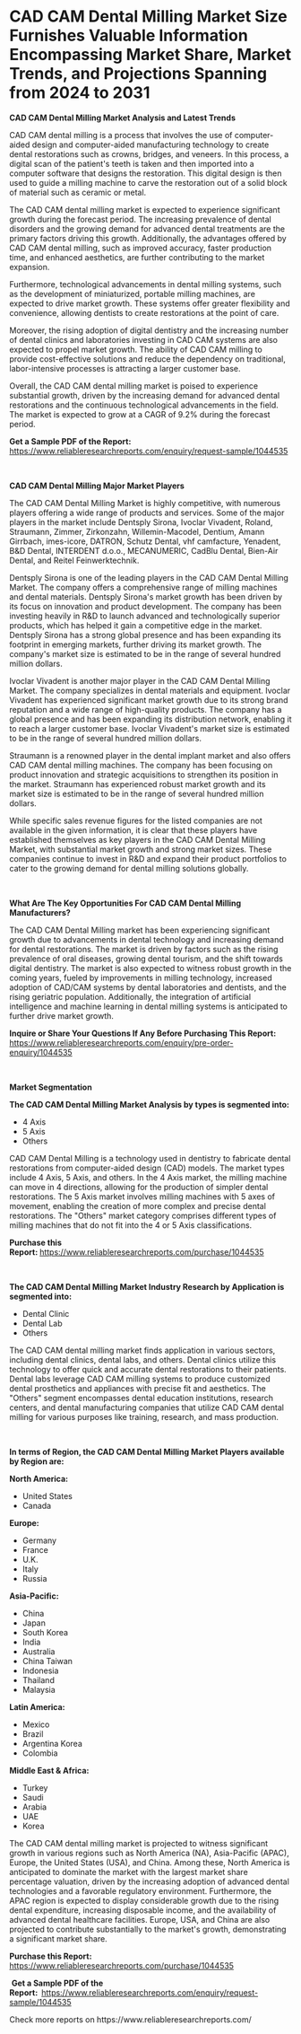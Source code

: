 <p><h1>CAD CAM Dental Milling Market Size Furnishes Valuable Information Encompassing Market Share, Market Trends, and Projections Spanning from 2024 to 2031</h1></p><p><strong>CAD CAM Dental Milling Market Analysis and Latest Trends</strong></p>
<p><p>CAD CAM dental milling is a process that involves the use of computer-aided design and computer-aided manufacturing technology to create dental restorations such as crowns, bridges, and veneers. In this process, a digital scan of the patient's teeth is taken and then imported into a computer software that designs the restoration. This digital design is then used to guide a milling machine to carve the restoration out of a solid block of material such as ceramic or metal.</p><p>The CAD CAM dental milling market is expected to experience significant growth during the forecast period. The increasing prevalence of dental disorders and the growing demand for advanced dental treatments are the primary factors driving this growth. Additionally, the advantages offered by CAD CAM dental milling, such as improved accuracy, faster production time, and enhanced aesthetics, are further contributing to the market expansion.</p><p>Furthermore, technological advancements in dental milling systems, such as the development of miniaturized, portable milling machines, are expected to drive market growth. These systems offer greater flexibility and convenience, allowing dentists to create restorations at the point of care.</p><p>Moreover, the rising adoption of digital dentistry and the increasing number of dental clinics and laboratories investing in CAD CAM systems are also expected to propel market growth. The ability of CAD CAM milling to provide cost-effective solutions and reduce the dependency on traditional, labor-intensive processes is attracting a larger customer base.</p><p>Overall, the CAD CAM dental milling market is poised to experience substantial growth, driven by the increasing demand for advanced dental restorations and the continuous technological advancements in the field. The market is expected to grow at a CAGR of 9.2% during the forecast period.</p></p>
<p><strong>Get a Sample PDF of the Report:&nbsp;</strong> <a href="https://www.reliableresearchreports.com/enquiry/request-sample/1044535">https://www.reliableresearchreports.com/enquiry/request-sample/1044535</a></p>
<p>&nbsp;</p>
<p><strong>CAD CAM Dental Milling Major Market Players</strong></p>
<p><p>The CAD CAM Dental Milling Market is highly competitive, with numerous players offering a wide range of products and services. Some of the major players in the market include Dentsply Sirona, Ivoclar Vivadent, Roland, Straumann, Zimmer, Zirkonzahn, Willemin-Macodel, Dentium, Amann Girrbach, imes-icore, DATRON, Schutz Dental, vhf camfacture, Yenadent, B&D Dental, INTERDENT d.o.o., MECANUMERIC, CadBlu Dental, Bien-Air Dental, and Reitel Feinwerktechnik.</p><p>Dentsply Sirona is one of the leading players in the CAD CAM Dental Milling Market. The company offers a comprehensive range of milling machines and dental materials. Dentsply Sirona's market growth has been driven by its focus on innovation and product development. The company has been investing heavily in R&D to launch advanced and technologically superior products, which has helped it gain a competitive edge in the market. Dentsply Sirona has a strong global presence and has been expanding its footprint in emerging markets, further driving its market growth. The company's market size is estimated to be in the range of several hundred million dollars.</p><p>Ivoclar Vivadent is another major player in the CAD CAM Dental Milling Market. The company specializes in dental materials and equipment. Ivoclar Vivadent has experienced significant market growth due to its strong brand reputation and a wide range of high-quality products. The company has a global presence and has been expanding its distribution network, enabling it to reach a larger customer base. Ivoclar Vivadent's market size is estimated to be in the range of several hundred million dollars.</p><p>Straumann is a renowned player in the dental implant market and also offers CAD CAM dental milling machines. The company has been focusing on product innovation and strategic acquisitions to strengthen its position in the market. Straumann has experienced robust market growth and its market size is estimated to be in the range of several hundred million dollars.</p><p>While specific sales revenue figures for the listed companies are not available in the given information, it is clear that these players have established themselves as key players in the CAD CAM Dental Milling Market, with substantial market growth and strong market sizes. These companies continue to invest in R&D and expand their product portfolios to cater to the growing demand for dental milling solutions globally.</p></p>
<p>&nbsp;</p>
<p><strong>What Are The Key Opportunities For CAD CAM Dental Milling Manufacturers?</strong></p>
<p><p>The CAD CAM Dental Milling market has been experiencing significant growth due to advancements in dental technology and increasing demand for dental restorations. The market is driven by factors such as the rising prevalence of oral diseases, growing dental tourism, and the shift towards digital dentistry. The market is also expected to witness robust growth in the coming years, fueled by improvements in milling technology, increased adoption of CAD/CAM systems by dental laboratories and dentists, and the rising geriatric population. Additionally, the integration of artificial intelligence and machine learning in dental milling systems is anticipated to further drive market growth.</p></p>
<p><strong>Inquire or Share Your Questions If Any Before Purchasing This Report:</strong> <a href="https://www.reliableresearchreports.com/enquiry/pre-order-enquiry/1044535">https://www.reliableresearchreports.com/enquiry/pre-order-enquiry/1044535</a></p>
<p>&nbsp;</p>
<p><strong>Market Segmentation</strong></p>
<p><strong>The CAD CAM Dental Milling Market Analysis by types is segmented into:</strong></p>
<p><ul><li>4 Axis</li><li>5 Axis</li><li>Others</li></ul></p>
<p><p>CAD CAM Dental Milling is a technology used in dentistry to fabricate dental restorations from computer-aided design (CAD) models. The market types include 4 Axis, 5 Axis, and others. In the 4 Axis market, the milling machine can move in 4 directions, allowing for the production of simpler dental restorations. The 5 Axis market involves milling machines with 5 axes of movement, enabling the creation of more complex and precise dental restorations. The "Others" market category comprises different types of milling machines that do not fit into the 4 or 5 Axis classifications.</p></p>
<p><strong>Purchase this Report:&nbsp;</strong><a href="https://www.reliableresearchreports.com/purchase/1044535">https://www.reliableresearchreports.com/purchase/1044535</a></p>
<p>&nbsp;</p>
<p><strong>The CAD CAM Dental Milling Market Industry Research by Application is segmented into:</strong></p>
<p><ul><li>Dental Clinic</li><li>Dental Lab</li><li>Others</li></ul></p>
<p><p>The CAD CAM dental milling market finds application in various sectors, including dental clinics, dental labs, and others. Dental clinics utilize this technology to offer quick and accurate dental restorations to their patients. Dental labs leverage CAD CAM milling systems to produce customized dental prosthetics and appliances with precise fit and aesthetics. The "Others" segment encompasses dental education institutions, research centers, and dental manufacturing companies that utilize CAD CAM dental milling for various purposes like training, research, and mass production.</p></p>
<p>&nbsp;</p>
<p><strong>In terms of Region, the CAD CAM Dental Milling Market Players available by Region are:</strong></p>
<p>
    <p> <strong> North America: </strong>
        <ul>
            <li>United States</li>
            <li>Canada</li>
        </ul>
        </p> 
    <p> <strong> Europe: </strong>
        <ul>
            <li>Germany</li>
            <li>France</li>
            <li>U.K.</li>
            <li>Italy</li>
            <li>Russia</li>
        </ul>
        </p> 
    <p> <strong> Asia-Pacific: </strong>
        <ul>
            <li>China</li>
            <li>Japan</li>
            <li>South Korea</li>
            <li>India</li>
            <li>Australia</li>
            <li>China Taiwan</li>
            <li>Indonesia</li>
            <li>Thailand</li>
            <li>Malaysia</li>
        </ul>
        </p> 
    <p> <strong> Latin America: </strong>
        <ul>
            <li>Mexico</li>
            <li>Brazil</li>
            <li>Argentina Korea</li>
            <li>Colombia</li>
        </ul>
        </p> 
    <p> <strong> Middle East & Africa: </strong>
        <ul>
            <li>Turkey</li>
            <li>Saudi</li>
            <li>Arabia</li>
            <li>UAE</li>
            <li>Korea</li>
        </ul>
    </p>
    </p>
<p><p>The CAD CAM dental milling market is projected to witness significant growth in various regions such as North America (NA), Asia-Pacific (APAC), Europe, the United States (USA), and China. Among these, North America is anticipated to dominate the market with the largest market share percentage valuation, driven by the increasing adoption of advanced dental technologies and a favorable regulatory environment. Furthermore, the APAC region is expected to display considerable growth due to the rising dental expenditure, increasing disposable income, and the availability of advanced dental healthcare facilities. Europe, USA, and China are also projected to contribute substantially to the market's growth, demonstrating a significant market share.</p></p>
<p><strong>Purchase this Report: </strong><a href="https://www.reliableresearchreports.com/purchase/1044535">https://www.reliableresearchreports.com/purchase/1044535</a></p>
<p>&nbsp;<strong>Get a Sample PDF of the Report:&nbsp;&nbsp;</strong><a href="https://www.reliableresearchreports.com/enquiry/request-sample/1044535">https://www.reliableresearchreports.com/enquiry/request-sample/1044535</a></p>
<p><strong></strong></p>
<p>Check more reports on https://www.reliableresearchreports.com/</p>